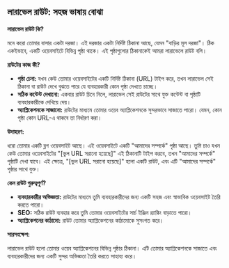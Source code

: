 ## লারাভেল রাউট: সহজ ভাষায় বোঝা

**লারাভেল রাউট কি?**

মনে করো তোমার বাসার একটা দরজা। এই দরজার একটা নির্দিষ্ট ঠিকানা আছে, যেমন "বাড়ির মূল দরজা"। ঠিক একইভাবে, একটি ওয়েবসাইটে বিভিন্ন পৃষ্ঠা থাকে। এই পৃষ্ঠাগুলোর ঠিকানাকেই আমরা লারাভেলে রাউট বলি।

**রাউটের কাজ কী?**

* **পৃষ্ঠা চেনা:** যখন কেউ তোমার ওয়েবসাইটের একটি নির্দিষ্ট ঠিকানা (URL) টাইপ করে, তখন লারাভেল সেই ঠিকানা বা রাউট দেখে বুঝতে পারে যে ব্যবহারকারী কোন পৃষ্ঠা দেখতে চাচ্ছে।
* **সঠিক কন্টেন্ট দেখানো:** একবার রাউট চিনে নিলে, লারাভেল সেই রাউটের সাথে যুক্ত কন্টেন্ট বা পৃষ্ঠাটি ব্যবহারকারীকে দেখিয়ে দেয়।
* **অ্যাপ্লিকেশনকে সাজানো:** রাউটের মাধ্যমে তোমার ওয়েব অ্যাপ্লিকেশনকে সুন্দরভাবে সাজাতে পারো। যেমন, কোন পৃষ্ঠা কোন URL-এ থাকবে তা নির্ধারণ করা।

**উদাহরণ:**

ধরো তোমার একটি ব্লগ ওয়েবসাইট আছে। এই ওয়েবসাইটে একটি "আমাদের সম্পর্কে" পৃষ্ঠা আছে। তুমি চাও যখন কেউ তোমার ওয়েবসাইটের "[ভুল URL সরানো হয়েছে]" এই ঠিকানাটি টাইপ করবে, তখন "আমাদের সম্পর্কে" পৃষ্ঠাটি দেখা যাবে। এই ক্ষেত্রে, "[ভুল URL সরানো হয়েছে]" হলো একটি রাউট, এবং এটি "আমাদের সম্পর্কে" পৃষ্ঠার সাথে যুক্ত।

**কেন রাউট গুরুত্বপূর্ণ?**

* **ব্যবহারকারীর অভিজ্ঞতা:** রাউটের মাধ্যমে তুমি ব্যবহারকারীদের জন্য একটি সহজ এবং স্বাভাবিক ওয়েবসাইট তৈরি করতে পারো।
* **SEO:** সঠিক রাউট ব্যবহার করে তুমি তোমার ওয়েবসাইটের সার্চ ইঞ্জিন র‌্যাঙ্কিং বাড়াতে পারো।
* **অ্যাপ্লিকেশনের কাঠামো:** রাউট তোমার অ্যাপ্লিকেশনের কাঠামোকে সুসংগত করে।

**সারসংক্ষেপ:**

লারাভেল রাউট হলো তোমার ওয়েব অ্যাপ্লিকেশনের বিভিন্ন পৃষ্ঠার ঠিকানা। এটি তোমার অ্যাপ্লিকেশনকে সাজাতে এবং ব্যবহারকারীদের জন্য একটি সুন্দর অভিজ্ঞতা তৈরি করতে সাহায্য করে।




